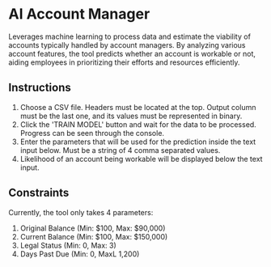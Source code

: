 # AI Account Manager

Leverages machine learning to process data and estimate the viability of accounts typically handled by account managers. By analyzing various account features, the tool predicts whether an account is workable or not, aiding employees in prioritizing their efforts and resources efficiently.

## Instructions
1. Choose a CSV file. Headers must be located at the top. Output column must be the last one, and its values must be represented in binary.
2. Click the 'TRAIN MODEL' button and wait for the data to be processed. Progress can be seen through the console.
3. Enter the parameters that will be used for the prediction inside the text input below. Must be a string of 4 comma separated values.
4. Likelihood of an account being workable will be displayed below the text input.

## Constraints
Currently, the tool only takes 4 parameters:
1. Original Balance (Min: $100, Max: $90,000)
2. Current Balance (Min: $100, Max: $150,000)
3. Legal Status (Min: 0, Max: 3)
4. Days Past Due (Min: 0, MaxL 1,200)
